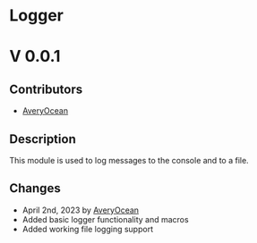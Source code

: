 <h1>Logger</h1>
<h1>V 0.0.1</h1>

<h2>Contributors</h2>
<ul>
  <li><a href="https://github.com/averyocean65">AveryOcean</a></li>
</ul>

<h2>Description</h2>
<p>This module is used to log messages to the console and to a file.</p>

<h2>Changes</h2>
<ul>
  <li>April 2nd, 2023 by <a href="https://github.com/averyocean65">AveryOcean</a></li>
  <li>Added basic logger functionality and macros</li>
  <li>Added working file logging support</li>
</ul>